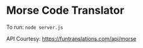 # Morse Code Translator

To run: ``` node server.js ```  

API Courtesy: https://funtranslations.com/api/morse
